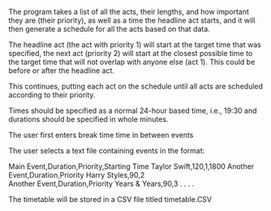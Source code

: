 The program takes a list of all the acts, their lengths, and how important they are (their priority), as well as a time the headline act starts, and it will then generate a schedule for all the acts based on that data.

The headline act (the act with priority 1) will start at the target time that was specified, the next act (priority 2) will start at the closest possible time to the target time that will not overlap with anyone else (act 1). This could be before or after the headline act.

This continues, putting each act on the schedule until all acts are scheduled according to their priority.

Times should be specified as a normal 24-hour based time, i.e., 19:30 and durations should be specified in whole minutes.







The user first enters break time time in between events

The user selects a text file containing events in the format:

Main Event,Duration,Priority,Starting Time            Taylor Swift,120,1,1800
Another Event,Duration,Priority                       Harry Styles,90,2      
Another Event,Duration,Priority                       Years & Years,90,3
. . . .     

The timetable will be stored in a CSV file titled timetable.CSV
